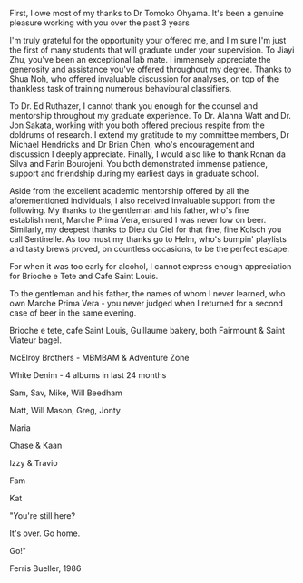 First, I owe most of my thanks to Dr Tomoko Ohyama. It's been a genuine pleasure working with you over the past 3 years

I'm truly grateful for the opportunity your offered me, and I'm sure I'm just the first of many students that will graduate under your supervision.
To Jiayi Zhu, you've been an exceptional lab mate. I immensely appreciate the generosity and assistance you've offered throughout my degree. Thanks to Shua Noh, who offered invaluable discussion for analyses, on top of the thankless task of training numerous behavioural classifiers.

To Dr. Ed Ruthazer, I cannot thank you enough for the counsel and mentorship throughout my graduate experience. To Dr. Alanna Watt and Dr. Jon Sakata, working with you both offered precious respite from the doldrums of research. I extend my gratitude to my committee members, Dr Michael Hendricks and Dr Brian Chen, who's encouragement and discussion I deeply appreciate. Finally, I would also like to thank Ronan da Silva and Farin Bourojeni. You both demonstrated immense patience, support and friendship during my earliest days in graduate school.



Aside from the excellent academic mentorship offered by all the aforementioned individuals, I also received invaluable support from the following. My thanks to the gentleman and his father, who's fine establishment, Marche Prima Vera, ensured I was never low on beer. Similarly, my deepest thanks to Dieu du Ciel for that fine, fine Kolsch you call Sentinelle. As too must my thanks go to Helm, who's bumpin' playlists and tasty brews proved, on countless occasions, to be the perfect escape.

For when it was too early for alcohol, I cannot express enough appreciation for Brioche e Tete and Cafe Saint Louis.

To the gentleman and his father, the names of whom I never learned, who own Marche Prima Vera - you never judged when I returned for a second case of beer in the same evening. 



Brioche e tete, cafe Saint Louis, Guillaume bakery, both Fairmount & Saint Viateur bagel.



McElroy Brothers - MBMBAM & Adventure Zone

White Denim - 4 albums in last 24 months




Sam, Sav, Mike, Will Beedham

Matt, Will Mason, Greg, Jonty

Maria

Chase & Kaan

Izzy & Travio




Fam

Kat







"You're still here? 

It's over. Go home. 

Go!"



Ferris Bueller, 1986